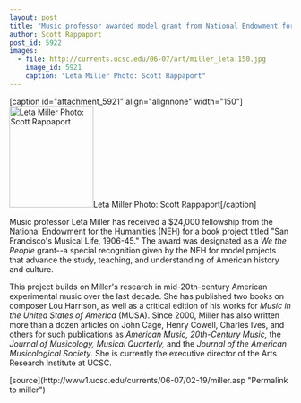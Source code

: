 ```yaml
---
layout: post
title: "Music professor awarded model grant from National Endowment for the Humanities"
author: Scott Rappaport
post_id: 5922
images:
  - file: http://currents.ucsc.edu/06-07/art/miller_leta.150.jpg
    image_id: 5921
    caption: "Leta Miller Photo: Scott Rappaport"
---
```


[caption id="attachment_5921" align="alignnone" width="150"]<a href="http://localhost/mysite/wp-content/uploads/2007/02/miller_leta.150.jpg"><img class="size-full wp-image-5921" src="http://localhost/mysite/wp-content/uploads/2007/02/miller_leta.150.jpg" alt="Leta Miller Photo: Scott Rappaport" width="150" height="181" /></a>Leta Miller Photo: Scott Rappaport[/caption]
<a name="content" id="content"></a>
<p>
  Music professor Leta Miller has received a $24,000 fellowship from the National Endowment for the Humanities (NEH) for a book project titled "San Francisco's Musical Life, 1906-45." The award was designated as a <i>We the People</i> grant--a special recognition given by the NEH for model projects that advance the study, teaching, and understanding of American history and culture.
</p>
<p>
  This project builds on Miller's research in mid-20th-century American experimental music over the last decade. She has published two books on composer Lou Harrison, as well as a critical edition of his works for <i>Music in the United States of America</i> (MUSA). Since 2000, Miller has also written more than a dozen articles on John Cage, Henry Cowell, Charles Ives, and others for such publications as <i>American Music, 20th-Century Music,</i> the <i>Journal of Musicology, Musical Quarterly,</i> and the <i>Journal of the American Musicological Society</i>. She is currently the executive director of the Arts Research Institute at UCSC.
</p>
[source](http://www1.ucsc.edu/currents/06-07/02-19/miller.asp "Permalink to miller")

